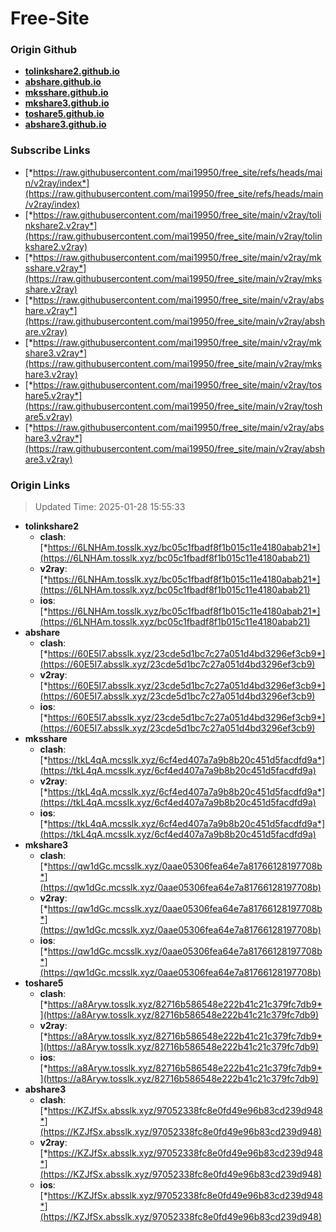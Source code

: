 # Free-Site

### Origin Github

- [**tolinkshare2.github.io**](https://github.com/tolinkshare2/tolinkshare2.github.io)
- [**abshare.github.io**](https://github.com/abshare/abshare.github.io)
- [**mksshare.github.io**](https://github.com/mksshare/mksshare.github.io)
- [**mkshare3.github.io**](https://github.com/mkshare3/mkshare3.github.io)
- [**toshare5.github.io**](https://github.com/toshare5/toshare5.github.io)
- [**abshare3.github.io**](https://github.com/abshare3/abshare3.github.io)

### Subscribe Links

- [*https://raw.githubusercontent.com/mai19950/free_site/refs/heads/main/v2ray/index*](https://raw.githubusercontent.com/mai19950/free_site/refs/heads/main/v2ray/index)
- [*https://raw.githubusercontent.com/mai19950/free_site/main/v2ray/tolinkshare2.v2ray*](https://raw.githubusercontent.com/mai19950/free_site/main/v2ray/tolinkshare2.v2ray)
- [*https://raw.githubusercontent.com/mai19950/free_site/main/v2ray/mksshare.v2ray*](https://raw.githubusercontent.com/mai19950/free_site/main/v2ray/mksshare.v2ray)
- [*https://raw.githubusercontent.com/mai19950/free_site/main/v2ray/abshare.v2ray*](https://raw.githubusercontent.com/mai19950/free_site/main/v2ray/abshare.v2ray)
- [*https://raw.githubusercontent.com/mai19950/free_site/main/v2ray/mkshare3.v2ray*](https://raw.githubusercontent.com/mai19950/free_site/main/v2ray/mkshare3.v2ray)
- [*https://raw.githubusercontent.com/mai19950/free_site/main/v2ray/toshare5.v2ray*](https://raw.githubusercontent.com/mai19950/free_site/main/v2ray/toshare5.v2ray)
- [*https://raw.githubusercontent.com/mai19950/free_site/main/v2ray/abshare3.v2ray*](https://raw.githubusercontent.com/mai19950/free_site/main/v2ray/abshare3.v2ray)

### Origin Links

> Updated Time: 2025-01-28 15:55:33

- **tolinkshare2**
  - **clash**: [*https://6LNHAm.tosslk.xyz/bc05c1fbadf8f1b015c11e4180abab21*](https://6LNHAm.tosslk.xyz/bc05c1fbadf8f1b015c11e4180abab21)
  - **v2ray**: [*https://6LNHAm.tosslk.xyz/bc05c1fbadf8f1b015c11e4180abab21*](https://6LNHAm.tosslk.xyz/bc05c1fbadf8f1b015c11e4180abab21)
  - **ios**: [*https://6LNHAm.tosslk.xyz/bc05c1fbadf8f1b015c11e4180abab21*](https://6LNHAm.tosslk.xyz/bc05c1fbadf8f1b015c11e4180abab21)
- **abshare**
  - **clash**: [*https://60E5I7.absslk.xyz/23cde5d1bc7c27a051d4bd3296ef3cb9*](https://60E5I7.absslk.xyz/23cde5d1bc7c27a051d4bd3296ef3cb9)
  - **v2ray**: [*https://60E5I7.absslk.xyz/23cde5d1bc7c27a051d4bd3296ef3cb9*](https://60E5I7.absslk.xyz/23cde5d1bc7c27a051d4bd3296ef3cb9)
  - **ios**: [*https://60E5I7.absslk.xyz/23cde5d1bc7c27a051d4bd3296ef3cb9*](https://60E5I7.absslk.xyz/23cde5d1bc7c27a051d4bd3296ef3cb9)
- **mksshare**
  - **clash**: [*https://tkL4qA.mcsslk.xyz/6cf4ed407a7a9b8b20c451d5facdfd9a*](https://tkL4qA.mcsslk.xyz/6cf4ed407a7a9b8b20c451d5facdfd9a)
  - **v2ray**: [*https://tkL4qA.mcsslk.xyz/6cf4ed407a7a9b8b20c451d5facdfd9a*](https://tkL4qA.mcsslk.xyz/6cf4ed407a7a9b8b20c451d5facdfd9a)
  - **ios**: [*https://tkL4qA.mcsslk.xyz/6cf4ed407a7a9b8b20c451d5facdfd9a*](https://tkL4qA.mcsslk.xyz/6cf4ed407a7a9b8b20c451d5facdfd9a)
- **mkshare3**
  - **clash**: [*https://qw1dGc.mcsslk.xyz/0aae05306fea64e7a81766128197708b*](https://qw1dGc.mcsslk.xyz/0aae05306fea64e7a81766128197708b)
  - **v2ray**: [*https://qw1dGc.mcsslk.xyz/0aae05306fea64e7a81766128197708b*](https://qw1dGc.mcsslk.xyz/0aae05306fea64e7a81766128197708b)
  - **ios**: [*https://qw1dGc.mcsslk.xyz/0aae05306fea64e7a81766128197708b*](https://qw1dGc.mcsslk.xyz/0aae05306fea64e7a81766128197708b)
- **toshare5**
  - **clash**: [*https://a8Aryw.tosslk.xyz/82716b586548e222b41c21c379fc7db9*](https://a8Aryw.tosslk.xyz/82716b586548e222b41c21c379fc7db9)
  - **v2ray**: [*https://a8Aryw.tosslk.xyz/82716b586548e222b41c21c379fc7db9*](https://a8Aryw.tosslk.xyz/82716b586548e222b41c21c379fc7db9)
  - **ios**: [*https://a8Aryw.tosslk.xyz/82716b586548e222b41c21c379fc7db9*](https://a8Aryw.tosslk.xyz/82716b586548e222b41c21c379fc7db9)
- **abshare3**
  - **clash**: [*https://KZJfSx.absslk.xyz/97052338fc8e0fd49e96b83cd239d948*](https://KZJfSx.absslk.xyz/97052338fc8e0fd49e96b83cd239d948)
  - **v2ray**: [*https://KZJfSx.absslk.xyz/97052338fc8e0fd49e96b83cd239d948*](https://KZJfSx.absslk.xyz/97052338fc8e0fd49e96b83cd239d948)
  - **ios**: [*https://KZJfSx.absslk.xyz/97052338fc8e0fd49e96b83cd239d948*](https://KZJfSx.absslk.xyz/97052338fc8e0fd49e96b83cd239d948)
